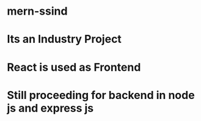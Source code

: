 # mern-ssind
# Its an Industry Project 
# React is used as Frontend
# Still proceeding for backend in node js and express js
